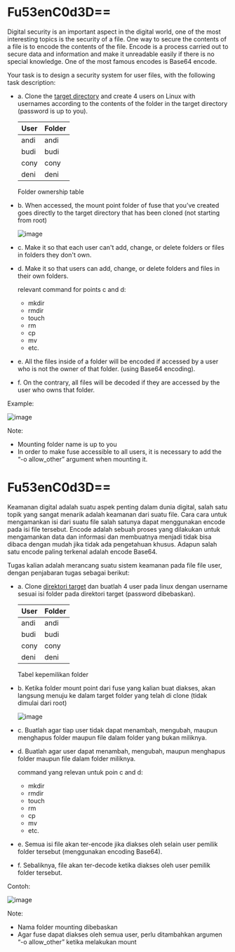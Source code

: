 # Fu53enC0d3D==

Digital security is an important aspect in the digital world, one of the most interesting topics is the security of a file. One way to secure the contents of a file is to encode the contents of the file. Encode is a process carried out to secure data and information and make it unreadable easily if there is no special knowledge. One of the most famous encodes is Base64 encode.

Your task is to design a security system for user files, with the following task description:

- a. Clone the [target directory](https://github.com/hqlco/target.git) and create 4 users on Linux with usernames according to the contents of the folder in the target directory (password is up to you).

  | User | Folder |
  | ---- | ------ |
  | andi | andi   |
  | budi | budi   |
  | cony | cony   |
  | deni | deni   |

  Folder ownership table

- b. When accessed, the mount point folder of fuse that you’ve created goes directly to the target directory that has been cloned (not starting from root)

  ![image](https://github.com/arsitektur-jaringan-komputer/Modul-Sisop/assets/54766683/1383686d-9ba2-4493-9297-3cdfdb7dcdac)

- c. Make it so that each user can't add, change, or delete folders or files in folders they don't own.

- d. Make it so that users can add, change, or delete folders and files in their own folders.

  relevant command for points c and d:

  - mkdir
  - rmdir
  - touch
  - rm
  - cp
  - mv
  - etc.

- e. All the files inside of a folder will be encoded if accessed by a user who is not the owner of that folder. (using Base64 encoding).

- f. On the contrary, all files will be decoded if they are accessed by the user who owns that folder.

Example:

![image](https://github.com/arsitektur-jaringan-komputer/Modul-Sisop/assets/54766683/932c2acd-2f85-4abf-9fc9-9c38737d1605)

Note:

- Mounting folder name is up to you
- In order to make fuse accessible to all users, it is necessary to add the “-o allow_other” argument when mounting it.

# Fu53enC0d3D==

Keamanan digital adalah suatu aspek penting dalam dunia digital, salah satu topik yang sangat menarik adalah keamanan dari suatu file. Cara cara untuk mengamankan isi dari suatu file salah satunya dapat menggunakan encode pada isi file tersebut. Encode adalah sebuah proses yang dilakukan untuk mengamankan data dan informasi dan membuatnya menjadi tidak bisa dibaca dengan mudah jika tidak ada pengetahuan khusus. Adapun salah satu encode paling terkenal adalah encode Base64.

Tugas kalian adalah merancang suatu sistem keamanan pada file file user, dengan penjabaran tugas sebagai berikut:

- a. Clone [direktori target](https://github.com/hqlco/target.git) dan buatlah 4 user pada linux dengan username sesuai isi folder pada direktori target (password dibebaskan).

  | User | Folder |
  | ---- | ------ |
  | andi | andi   |
  | budi | budi   |
  | cony | cony   |
  | deni | deni   |

  Tabel kepemilikan folder

- b. Ketika folder mount point dari fuse yang kalian buat diakses, akan langsung menuju ke dalam target folder yang telah di clone (tidak dimulai dari root)

  ![image](https://github.com/arsitektur-jaringan-komputer/Modul-Sisop/assets/54766683/1383686d-9ba2-4493-9297-3cdfdb7dcdac)

- c. Buatlah agar tiap user tidak dapat menambah, mengubah, maupun menghapus folder maupun file dalam folder yang bukan miliknya.

- d. Buatlah agar user dapat menambah, mengubah, maupun menghapus folder maupun file dalam folder miliknya.

  command yang relevan untuk poin c and d:
  
  - mkdir
  - rmdir
  - touch
  - rm
  - cp
  - mv
  - etc.

- e. Semua isi file akan ter-encode jika diakses oleh selain user pemilik folder tersebut (menggunakan encoding Base64).

- f. Sebaliknya, file akan ter-decode ketika diakses oleh user pemilik folder tersebut.

Contoh:

![image](https://github.com/arsitektur-jaringan-komputer/Modul-Sisop/assets/54766683/932c2acd-2f85-4abf-9fc9-9c38737d1605)

Note:

- Nama folder mounting dibebaskan
- Agar fuse dapat diakses oleh semua user, perlu ditambahkan argumen “-o allow_other” ketika melakukan mount
